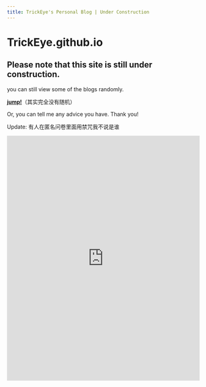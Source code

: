 ```yaml
---
title: TrickEye's Personal Blog | Under Construction
---
```


# TrickEye.github.io

## Please note that this site is still under construction.

you can still view some of the blogs randomly.

[**jump!**](_posts/2021-10-12-J-K-Flip-Flop.md)（其实完全没有随机）

Or, you can tell me any advice you have. Thank you!

Update: 有人在匿名问卷里面用禁咒我不说是谁

<iframe width="640px" height= "640px" src= "https://forms.office.com/Pages/ResponsePage.aspx?id=DQSIkWdsW0yxEjajBLZtrQAAAAAAAAAAAAO__fxHDXxURVY2Q1VMODFFVjUzUVFHTDhPMkJFVU1RUy4u&embed=true" frameborder= "0" marginwidth= "0" marginheight= "0" style= "border: none; max-width:100%; max-height:100vh" allowfullscreen webkitallowfullscreen mozallowfullscreen msallowfullscreen> </iframe>

